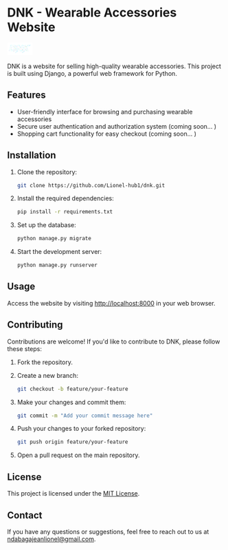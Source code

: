 # DNK - Wearable Accessories Website

![DNK Logo](./static/dnk_logo_trp.png)

DNK is a website for selling high-quality wearable accessories. This project is built using Django, a powerful web framework for Python.

## Features

- User-friendly interface for browsing and purchasing wearable accessories
- Secure user authentication and authorization system (coming soon... )
- Shopping cart functionality for easy checkout (coming soon... )

## Installation

1. Clone the repository:

   ```bash
   git clone https://github.com/Lionel-hub1/dnk.git
   ```

2. Install the required dependencies:

   ```bash
   pip install -r requirements.txt
   ```

3. Set up the database:

   ```bash
   python manage.py migrate
   ```

4. Start the development server:

   ```bash
   python manage.py runserver
   ```

## Usage

Access the website by visiting [http://localhost:8000](http://localhost:8000) in your web browser.

## Contributing

Contributions are welcome! If you'd like to contribute to DNK, please follow these steps:

1. Fork the repository.

2. Create a new branch:

   ```bash
   git checkout -b feature/your-feature
   ```

3. Make your changes and commit them:

   ```bash
   git commit -m "Add your commit message here"
   ```

4. Push your changes to your forked repository:

   ```bash
   git push origin feature/your-feature
   ```

5. Open a pull request on the main repository.

## License

This project is licensed under the [MIT License](./LICENSE).

## Contact

If you have any questions or suggestions, feel free to reach out to us at [ndabagajeanlionel@gmail.com](mailto:ndabagajeanlionel@gmail.com).
